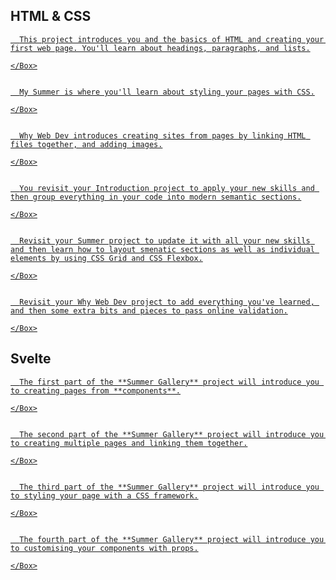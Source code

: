 <script>
  import Hero from '$lib/Hero.svelte'
  import Box from '$lib/Box.svelte.md'
</script>

<Hero title="Projects" subtitle="Some small projects to build your skills" />


<section class="content section">

## HTML & CSS

  <a href="/codelabs/introduction/index.html" rel="external">
    <Box title="Project 01 - Structuring with HTML">

      This project introduces you and the basics of HTML and creating your first web page. You'll learn about headings, paragraphs, and lists.

    </Box>
  </a>

  <a href="/codelabs/summer/index.html" rel="external">
    <Box title="Project 02 - Styling with CSS">

      My Summer is where you'll learn about styling your pages with CSS.

    </Box>
  </a>

  <a href="/codelabs/why-web-dev/index.html" rel="external">
    <Box title="Project 03 - Multipage Sites">

      Why Web Dev introduces creating sites from pages by linking HTML files together, and adding images.

    </Box>
  </a>

  <a href="/codelabs/introduction-continued/index.html" rel="external">
    <Box title="Project 04 - Semantic HTML">

      You revisit your Introduction project to apply your new skills and then group everything in your code into modern semantic sections.

    </Box>
  </a>

  <a href="/codelabs/summer-continued/index.html" rel="external">
    <Box title="Project 05 - Layout with Grid and Flexbox">

      Revisit your Summer project to update it with all your new skills and then learn how to layout smenatic sections as well as individual elements by using CSS Grid and CSS Flexbox.

    </Box>
  </a>

  <a href="/codelabs/why-web-dev-continued/index.html" rel="external">
    <Box title="Project 06 - Adding Meta Information">

      Revisit your Why Web Dev project to add everything you've learned, and then some extra bits and pieces to pass online validation.

    </Box>
  </a>

<!--
  <a href="codelabs/coding-tools">
    <Box title="Project 04 - Layout with CSS Grid">

      Coding Tools introduces arranging HTML elements using CSS Grid.

    </Box>
  </a>
-->

</section>
<section class="content section">

## Svelte


  <a href="/codelabs/summer-gallery-components/index.html" rel="external">
    <Box title="Project 01 - Components">

      The first part of the **Summer Gallery** project will introduce you to creating pages from **components**.

    </Box>
  </a>

  <a href="/codelabs/summer-gallery-links/index.html" rel="external">
    <Box title="Project 02 - Links">

      The second part of the **Summer Gallery** project will introduce you to creating multiple pages and linking them together.

    </Box>
  </a>

  <a href="/codelabs/summer-gallery-styles/index.html" rel="external">
    <Box title="Project 03 - Styles">

      The third part of the **Summer Gallery** project will introduce you to styling your page with a CSS framework.

    </Box>
  </a>

  <a href="/codelabs/summer-gallery-props/index.html" rel="external">
    <Box title="Project 04 - Props">

      The fourth part of the **Summer Gallery** project will introduce you to customising your components with props.

    </Box>
  </a>

</section>

<style>
  a:not(:last-child) {
    display: block;
    margin-bottom: 2em;
  }
</style>